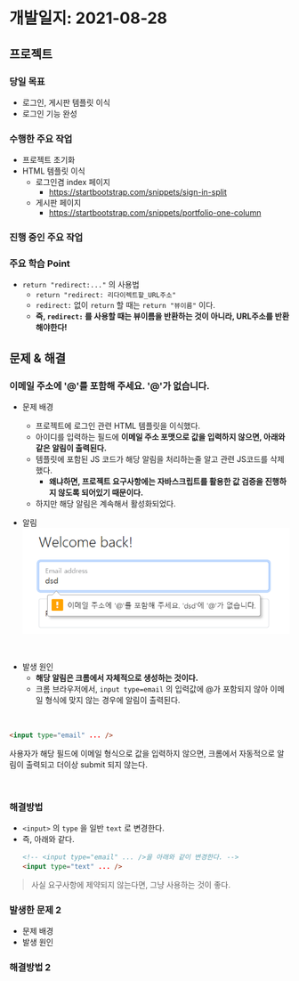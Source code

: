 # 개발일지: 2021-08-28
## 프로젝트
### 당일 목표
- 로그인, 게시판 템플릿 이식
- 로그인 기능 완성

### 수행한 주요 작업
- 프로젝트 초기화
- HTML 템플릿 이식
  - 로그인겸 index 페이지
    - https://startbootstrap.com/snippets/sign-in-split
  - 게시판 페이지
    - https://startbootstrap.com/snippets/portfolio-one-column

### 진행 중인 주요 작업

### 주요 학습 Point
- `return "redirect:..."` 의 사용법
  - `return "redirect: 리다이렉트할_URL주소"`
  - `redirect:` 없이 `return` 할 때는 `return "뷰이름"` 이다.
  - **즉, `redirect:` 를 사용할 때는 뷰이름을 반환하는 것이 아니라, URL주소를 반환해야한다!**

## 문제 & 해결
### 이메일 주소에 '@'를 포함해 주세요. '@'가 없습니다.

- 문제 배경
  - 프로젝트에 로그인 관련 HTML 템플릿을 이식했다.
  - 아이디를 입력하는 필드에 **이메일 주소 포맷으로 값을 입력하지 않으면, 아래와 같은 알림이 출력된다.**
  - 템플릿에 포함된 JS 코드가 해당 알림을 처리하는줄 알고 관련 JS코드를 삭제했다.
    - **왜냐하면, 프로젝트 요구사항에는 자바스크립트를 활용한 값 검증을 진행하지 않도록 되어있기 때문이다.**
  - 하지만 해당 알림은 계속해서 활성화되었다.

- 알림  
![알림](/docs/img/Untitled%204.png)

<br/>

- 발생 원인
  - **해당 알림은 크롬에서 자체적으로 생성하는 것이다.**
  - 크롬 브라우저에서, `input type=email` 의 입력값에 @가 포함되지 않아 이메일 형식에 맞지 않는 경우에 알림이 출력된다.

<br/>

  ```html
  <input type="email" ... />
  ```
  사용자가 해당 필드에 이메일 형식으로 값을 입력하지 않으면, 크롬에서 자동적으로 알림이 출력되고 더이상 submit 되지 않는다.

<br/>

### 해결방법
- `<input>` 의 `type` 을 일반 `text` 로 변경한다.
- 즉, 아래와 같다.
  ```html
  <!-- <input type="email" ... />을 아래와 같이 변경한다. -->
  <input type="text" ... />
  ```

> 사실 요구사항에 제약되지 않는다면, 그냥 사용하는 것이 좋다.

### 발생한 문제 2
- 문제 배경
- 발생 원인

### 해결방법 2